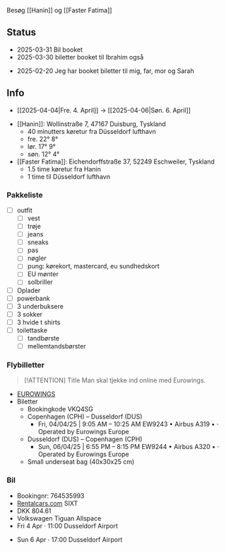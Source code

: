 Besøg [[Hanin]] og [[Faster Fatima]]


## Status 
* 2025-03-31 Bil booket 
* 2025-03-30 biletter booket til Ibrahim også
- 2025-02-20 Jeg har booket biletter til mig,  far, mor og Sarah

## Info
- [[2025-04-04|Fre. 4. April]] -> [[2025-04-06|Søn. 6. April]]
* [[Hanin]]: Wollinstraße 7, 47167 Duisburg, Tyskland
	* 40 minutters køretur fra Düsseldorf lufthavn
	* fre.  22° 8° 
	* lør. 17° 9°
	* søn. 12° 4°
* [[Faster Fatima]]: Eichendorffstraße 37, 52249 Eschweiler, Tyskland
	* 1.5 time køretur fra Hanin
	* 1 time til Düsseldorf lufthavn 
### Pakkeliste
- [ ] outfit
	- [ ] vest
	- [ ] trøje
	- [ ] jeans
	- [ ] sneaks
	- [ ] pas 
	- [ ] nøgler
	- [ ] pung: kørekort, mastercard, eu sundhedskort
	- [ ] EU mønter
	- [ ] solbriller
- [ ] Oplader
- [ ] powerbank
- [ ] 3 underbuksere
- [ ] 3 sokker
- [ ] 3 hvide t shirts
- [ ] toilettaske
	- [ ] tandbørste
	- [ ] mellemtandsbørster

### Flybilletter

> [!ATTENTION] Title
 Man skal tjekke ind online med Eurowings.
* [EUROWINGS](https://www.eurowings.com)
* Biletter 
	* Bookingkode VKQ4SG
	* Copenhagen (CPH) – Dusseldorf (DUS)
		* Fri, 04/04/25 | 9:05 AM – 10:25 AM EW9243 • Airbus A319 • · Operated by Eurowings Europe
	* Dusseldorf (DUS) – Copenhagen (CPH)
		* Sun, 06/04/25 | 6:55 PM – 8:15 PM EW9244 • Airbus A320 • · Operated by Eurowings Europe
	* Small underseat bag (40x30x25 cm)

### Bil 
* Bookingnr: 764535993
* [Rentalcars.com](https://www.rentalcars.com) SIXT
* DKK 804.61
* Volkswagen Tiguan Allspace
* Fri 4 Apr · 11:00 Dusseldorf Airport
- Sun 6 Apr · 17:00 Dusseldorf Airport



